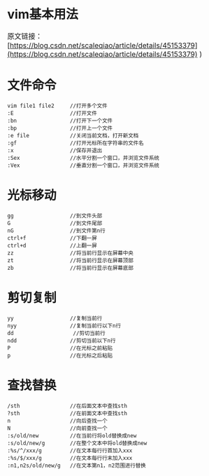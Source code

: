 # vim基本用法

<font size=3>原文链接：[https://blog.csdn.net/scaleqiao/article/details/45153379](https://blog.csdn.net/scaleqiao/article/details/45153379)
)</font>
<!--more-->
# 文件命令
```
vim file1 file2     //打开多个文件
:E                  //打开文件
:bn                 //打开下一个文件
:bp                 //打开上一个文件
:e file             //关闭当前文档，打开新文档
:gf                 //打开光标所在字符串的文件名
:x                  //保存并退出
:Sex                //水平分割一个窗口，并浏览文件系统
:Vex                //垂直分割一个窗口，并浏览文件系统
```
# 光标移动
```
gg                  //到文件头部
G                   //到文件尾部
nG                  //到文件第n行
ctrl+f              //下翻一屏
ctrl+d              //上翻一屏
zz                  //将当前行显示在屏幕中央
zt                  //将当前行显示在屏幕顶部
zb                  //将当前行显示在屏幕底部
```
# 剪切复制
```
yy                  //复制当前行
nyy                 //复制当前行以下n行
dd                   //剪切当前行
ndd                 //剪切当前以下n行
P                   //在光标之前粘贴
p                   //在光标之后粘贴
```
# 查找替换
```
/sth                //在后面文本中查找sth
?sth                //在前面文本中查找sth
n                   //向后查找一个
N                   //向前查找一个
:s/old/new          //在当前行将old替换成new
:s/old/new/g        //在整个文本中将old替换成new
:%s/^/xxx/g         //在文本每行行首加入xxx
:%s/$/xxx/g         //在文本每行行末加入xxx
:n1,n2s/old/new/g   //在文本第n1，n2范围进行替换
```

